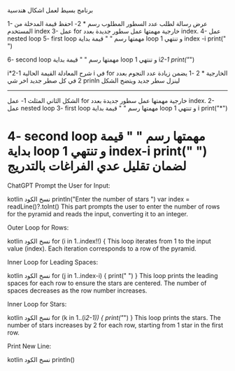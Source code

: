 برنامج بسيط لعمل اشكال هندسية

1- عرض رسالة لطلب عدد السطور المطلوب رسم *
2- احفظ قيمة المدخلة من المستخدم index 
3- عمل for خارجية مهمتها عمل سطور جديدة بعدد index.
4- عمل nested loop
5- first loop مهمتها رسم " "
قيمة بداية loop 1 و تنتهي index -i
print(" ")

6- second loop مهمتها رسم " "
قيمة بداية loop 1 و تنتهي i*2-1
print("*")

i*2-1
شرح المعادلة القيمة الحالية i في for الخارجية * 2 -1 يضمن زيادة عدد النجوم بعدد 2 في كل صطر جديد
اخر شي 
prinln لينزل سطر جديد ويتضح الشكل

**********************************
الشكل الثاني المثلث
1- عمل for خارجية مهمتها عمل سطور جديدة بعدد index.
2- عمل nested loop
3- first loop مهمتها رسم " "
قيمة بداية loop 1 و تنتهي i
print("*")

4- second loop مهمتها رسم " "
قيمة بداية loop 1 و تنتهي index-i
print(" ")
لضمان تقليل عدي الفراغات بالتدريج
====================================================
ChatGPT
Prompt the User for Input:

kotlin
نسخ الكود
println("Enter the number of stars ")
var index = readLine()?.toInt()
This part prompts the user to enter the number of rows for the pyramid and reads the input, converting it to an integer.

Outer Loop for Rows:

kotlin
نسخ الكود
for (i in 1..index!!) {
This loop iterates from 1 to the input value (index). Each iteration corresponds to a row of the pyramid.

Inner Loop for Leading Spaces:

kotlin
نسخ الكود
for (j in 1..index-i) {
print(" ")
}
This loop prints the leading spaces for each row to ensure the stars are centered. The number of spaces decreases as the row number increases.

Inner Loop for Stars:

kotlin
نسخ الكود
for (k in 1..(i*2-1)) {
print("*")
}
This loop prints the stars. The number of stars increases by 2 for each row, starting from 1 star in the first row.

Print New Line:

kotlin
نسخ الكود
println()
